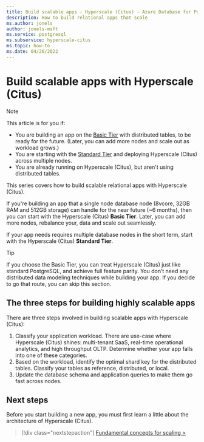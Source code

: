 ```yaml
---
title: Build scalable apps - Hyperscale (Citus) - Azure Database for PostgreSQL
description: How to build relational apps that scale
ms.author: jonels
author: jonels-msft
ms.service: postgresql
ms.subservice: hyperscale-citus
ms.topic: how-to
ms.date: 04/26/2022
---
```


# Build scalable apps with Hyperscale (Citus)

> [!NOTE]
> This article is for you if:
>
> * You are building an app on the [Basic Tier](concepts-server-group.md#tiers)
>   with distributed tables, to be ready for the future. (Later, you can add
>   more nodes and scale out as workload grows.)
> * You are starting with the [Standard Tier](concepts-server-group.md#tiers)
>   and deploying Hyperscale (Citus) across multiple nodes.
> * You are already running on Hyperscale (Citus), but aren't using distributed
>   tables.

This series covers how to build scalable relational apps with Hyperscale (Citus).

If you're building an app that a single node database node (8vcore, 32GB RAM
and 512GB storage) can handle for the near future (~6 months), then you can
start with the Hyperscale (Citus) **Basic Tier**. Later, you can add more
nodes, rebalance your, data and scale out seamlessly.

If your app needs requires multiple database nodes in the short term, start
with the Hyperscale (Citus) **Standard Tier**.

> [!TIP]
>
> If you choose the Basic Tier, you can treat Hyperscale (Citus) just like
> standard PostgreSQL, and achieve full feature parity. You don’t need any
> distributed data modeling techniques while building your app. If you decide
> to go that route, you can skip this section.

## The three steps for building highly scalable apps

There are three steps involved in building scalable apps with Hyperscale
(Citus):

1. Classify your application workload. There are use-case where Hyperscale
   (Citus) shines: multi-tenant SaaS, real-time operational analytics, and high
   throughput OLTP. Determine whether your app falls into one of these categories.
2. Based on the workload, identify the optimal shard key for the distributed
   tables. Classify your tables as reference, distributed, or local. 
3. Update the database schema and application queries to make them go fast
   across nodes.

## Next steps

Before you start building a new app, you must first learn a little about the
architecture of Hyperscale (Citus).

> [!div class="nextstepaction"]
> [Fundamental concepts for scaling >](howto-build-scalable-apps-concepts.md)
